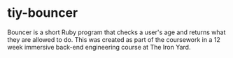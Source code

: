 # tiy-bouncer
Bouncer is a short Ruby program that checks a user's age and returns what they are allowed to do. This was created as part of the coursework in a 12 week immersive back-end engineering course at The Iron Yard.
